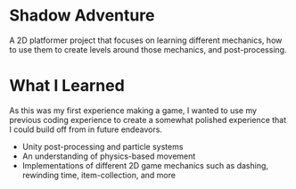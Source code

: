 # Shadow Adventure
A 2D platformer project that focuses on learning different mechanics, how to use them to create levels around those mechanics, and post-processing.


# What I Learned
As this was my first experience making a game, I wanted to use my previous coding experience to create a somewhat polished experience that I could build off from in future endeavors.

* Unity post-processing and particle systems
* An understanding of physics-based movement
* Implementations of different 2D game mechanics such as dashing, rewinding time, item-collection, and more
